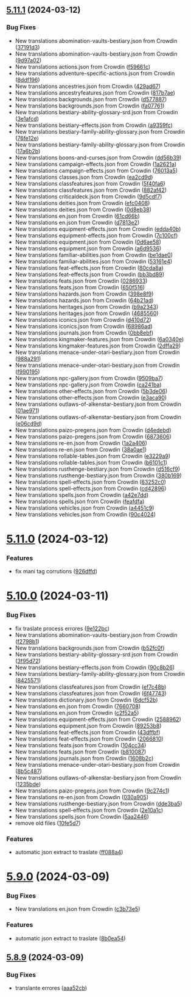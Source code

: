 ## [5.11.1](https://github.com/allnnde/pf2e-esp-translation/compare/v5.11.0...v5.11.1) (2024-03-12)


### Bug Fixes

* New translations abomination-vaults-bestiary.json from Crowdin ([37191d3](https://github.com/allnnde/pf2e-esp-translation/commit/37191d30f96bdaa5b851e8dea761988df0ca5378))
* New translations abomination-vaults-bestiary.json from Crowdin ([9d97a02](https://github.com/allnnde/pf2e-esp-translation/commit/9d97a029821ff8b0f8cd747bcef387c0b930542c))
* New translations actions.json from Crowdin ([f59661c](https://github.com/allnnde/pf2e-esp-translation/commit/f59661ca87ce8bcc5cd98c430c9cf7a94095c145))
* New translations adventure-specific-actions.json from Crowdin ([8ddf196](https://github.com/allnnde/pf2e-esp-translation/commit/8ddf196ff5e8b8457e85044f15d026eb02db6cd5))
* New translations ancestries.json from Crowdin ([429ad67](https://github.com/allnnde/pf2e-esp-translation/commit/429ad67f80b8d947566fe95d5bcf1aeb6c53e431))
* New translations ancestryfeatures.json from Crowdin ([817b7ae](https://github.com/allnnde/pf2e-esp-translation/commit/817b7ae5ccaf6a4e4b0f79c8bb86c7fd8940cd30))
* New translations backgrounds.json from Crowdin ([d577887](https://github.com/allnnde/pf2e-esp-translation/commit/d577887095f25ec1ae1ac67fc08349baf0bc555b))
* New translations backgrounds.json from Crowdin ([fa07761](https://github.com/allnnde/pf2e-esp-translation/commit/fa07761df931e1ce278e7e263fcb51fb474668e6))
* New translations bestiary-ability-glossary-srd.json from Crowdin ([3e1afcd](https://github.com/allnnde/pf2e-esp-translation/commit/3e1afcddfbccbb16c2d057cf1567197e35c7b63c))
* New translations bestiary-effects.json from Crowdin ([a9359fc](https://github.com/allnnde/pf2e-esp-translation/commit/a9359fc77cf3a510a6a4768ec77a4a584aa15678))
* New translations bestiary-family-ability-glossary.json from Crowdin ([76fe12e](https://github.com/allnnde/pf2e-esp-translation/commit/76fe12e6a3d98317996e6efedbf2d535ca6ba503))
* New translations bestiary-family-ability-glossary.json from Crowdin ([17a6b2b](https://github.com/allnnde/pf2e-esp-translation/commit/17a6b2b72c572c8f24dd3d56e1597de29c21a951))
* New translations boons-and-curses.json from Crowdin ([dd56b39](https://github.com/allnnde/pf2e-esp-translation/commit/dd56b391ca134bb5b8caee73bb13d5bcc3908cc1))
* New translations campaign-effects.json from Crowdin ([1a2621a](https://github.com/allnnde/pf2e-esp-translation/commit/1a2621a69bb0d8a3a71f6cbd22fde271e22d2b98))
* New translations campaign-effects.json from Crowdin ([76013a5](https://github.com/allnnde/pf2e-esp-translation/commit/76013a58bc6fc8b289cf961ad4847fdf18752dcf))
* New translations classes.json from Crowdin ([ea2cd9d](https://github.com/allnnde/pf2e-esp-translation/commit/ea2cd9d7672b5a8ce9be92b4cf767913643b9bb1))
* New translations classfeatures.json from Crowdin ([5f40fa6](https://github.com/allnnde/pf2e-esp-translation/commit/5f40fa6af8000ce1c79289e57292bc42341d682c))
* New translations classfeatures.json from Crowdin ([882af42](https://github.com/allnnde/pf2e-esp-translation/commit/882af424a6e1419ce827a788fb5becb163fc8036))
* New translations criticaldeck.json from Crowdin ([9d5cdf7](https://github.com/allnnde/pf2e-esp-translation/commit/9d5cdf734be4819bc893e427df2a6049787ca3a7))
* New translations deities.json from Crowdin ([efc0408](https://github.com/allnnde/pf2e-esp-translation/commit/efc040851dd77ac7159b3411462b18991c4fd5d3))
* New translations deities.json from Crowdin ([0d8eb38](https://github.com/allnnde/pf2e-esp-translation/commit/0d8eb38339b386eb76b9d6362add70d085c4b714))
* New translations en.json from Crowdin ([61cd66b](https://github.com/allnnde/pf2e-esp-translation/commit/61cd66bbf325e293bb5486835329b6136c88715c))
* New translations en.json from Crowdin ([d7813e2](https://github.com/allnnde/pf2e-esp-translation/commit/d7813e208ddbd7480e46e83fe250a67513ac2e18))
* New translations equipment-effects.json from Crowdin ([edda40b](https://github.com/allnnde/pf2e-esp-translation/commit/edda40b899759eef972cb448cbf3132ff7888480))
* New translations equipment-effects.json from Crowdin ([7c100cf](https://github.com/allnnde/pf2e-esp-translation/commit/7c100cf7b86ff26498c73f223d8eadcab6d9062f))
* New translations equipment.json from Crowdin ([0d6ae58](https://github.com/allnnde/pf2e-esp-translation/commit/0d6ae58ca0b9fc72bc36b19ef6c9698a25f0fed8))
* New translations equipment.json from Crowdin ([a6d9536](https://github.com/allnnde/pf2e-esp-translation/commit/a6d953637022620bbe5d6a8b98c882fcb2451c1a))
* New translations familiar-abilities.json from Crowdin ([be1dae0](https://github.com/allnnde/pf2e-esp-translation/commit/be1dae03cdb063a23be98cc1abc6311a488caf2a))
* New translations familiar-abilities.json from Crowdin ([53161e4](https://github.com/allnnde/pf2e-esp-translation/commit/53161e4e28845e0dc4fcee38e897e31c23c09229))
* New translations feat-effects.json from Crowdin ([80cda8a](https://github.com/allnnde/pf2e-esp-translation/commit/80cda8ab53c5931552f77c48f6a58e5a8b3c2750))
* New translations feat-effects.json from Crowdin ([bb3bd89](https://github.com/allnnde/pf2e-esp-translation/commit/bb3bd89da54b948cba569bd61ded10f4baffaaf1))
* New translations feats.json from Crowdin ([0286933](https://github.com/allnnde/pf2e-esp-translation/commit/0286933bef94b2c31045deec499e31a7cdaaa485))
* New translations feats.json from Crowdin ([650f516](https://github.com/allnnde/pf2e-esp-translation/commit/650f516fc544d9c6610eb69c6e97b38f03728d52))
* New translations hazards.json from Crowdin ([398e8f9](https://github.com/allnnde/pf2e-esp-translation/commit/398e8f9fc696b296d553aa14b4b1facc2d128707))
* New translations hazards.json from Crowdin ([64b21ad](https://github.com/allnnde/pf2e-esp-translation/commit/64b21ada0c6b6956a4f1336dffaadd937312c3a4))
* New translations heritages.json from Crowdin ([b9a2343](https://github.com/allnnde/pf2e-esp-translation/commit/b9a23433360bc08a1f9db60486e17c9f349b732e))
* New translations heritages.json from Crowdin ([4685560](https://github.com/allnnde/pf2e-esp-translation/commit/46855602aea1b0e60ffbc15b4b6405fb0fdd7c69))
* New translations iconics.json from Crowdin ([d410d72](https://github.com/allnnde/pf2e-esp-translation/commit/d410d72c242261f3bad5f8f15889430dab622ff5))
* New translations iconics.json from Crowdin ([68986ad](https://github.com/allnnde/pf2e-esp-translation/commit/68986ad509344b67bb687759aebf1fbecb8b90de))
* New translations journals.json from Crowdin ([0bb8ebf](https://github.com/allnnde/pf2e-esp-translation/commit/0bb8ebf4fbe1ea2016a3be51e07ecbc98a52d041))
* New translations kingmaker-features.json from Crowdin ([6a0340e](https://github.com/allnnde/pf2e-esp-translation/commit/6a0340e5d608db7aaeacb0aa36b8a50801d01b8c))
* New translations kingmaker-features.json from Crowdin ([2dffa29](https://github.com/allnnde/pf2e-esp-translation/commit/2dffa29e379e8e6fa449f31e57060b582c25681e))
* New translations menace-under-otari-bestiary.json from Crowdin ([988a291](https://github.com/allnnde/pf2e-esp-translation/commit/988a2918347ca3eda77f70e0c605f14ebcae34a1))
* New translations menace-under-otari-bestiary.json from Crowdin ([f990195](https://github.com/allnnde/pf2e-esp-translation/commit/f990195ada735646160ddd8a7b456521fe5be566))
* New translations npc-gallery.json from Crowdin ([9509ba7](https://github.com/allnnde/pf2e-esp-translation/commit/9509ba76231562c44007b97e41af6f6c3bce45d3))
* New translations npc-gallery.json from Crowdin ([ca241ba](https://github.com/allnnde/pf2e-esp-translation/commit/ca241bafb01d3bd034baa75d7432419e023940bf))
* New translations other-effects.json from Crowdin ([5b3de06](https://github.com/allnnde/pf2e-esp-translation/commit/5b3de06a0a54dd995431989d4c09b8e9edf901c8))
* New translations other-effects.json from Crowdin ([e3aca90](https://github.com/allnnde/pf2e-esp-translation/commit/e3aca90783c82aec12e77e7af0bbf9db23c818ce))
* New translations outlaws-of-alkenstar-bestiary.json from Crowdin ([01ae971](https://github.com/allnnde/pf2e-esp-translation/commit/01ae9715894a733d3a6149210803aa327d898b89))
* New translations outlaws-of-alkenstar-bestiary.json from Crowdin ([e06cd9d](https://github.com/allnnde/pf2e-esp-translation/commit/e06cd9d054eaf25dac675bd1ba0fc09e1b0dd674))
* New translations paizo-pregens.json from Crowdin ([d4edebd](https://github.com/allnnde/pf2e-esp-translation/commit/d4edebd29cf623d7b6c334588fb5cbf519b9fce9))
* New translations paizo-pregens.json from Crowdin ([6873606](https://github.com/allnnde/pf2e-esp-translation/commit/68736068fc6fd53ccecbc5fc145023e96896e48e))
* New translations re-en.json from Crowdin ([1a2a406](https://github.com/allnnde/pf2e-esp-translation/commit/1a2a406674f3d8804efc179c805314ef1a317873))
* New translations re-en.json from Crowdin ([38a0ae1](https://github.com/allnnde/pf2e-esp-translation/commit/38a0ae1fdb09d28a2ed2d73e039596e13034b9fd))
* New translations rollable-tables.json from Crowdin ([e3229a9](https://github.com/allnnde/pf2e-esp-translation/commit/e3229a9fe95530b1c9040e7f553d0334333ee45a))
* New translations rollable-tables.json from Crowdin ([b6101c1](https://github.com/allnnde/pf2e-esp-translation/commit/b6101c18a087a845b2c552fc77a7b17d8e19a81a))
* New translations rusthenge-bestiary.json from Crowdin ([d516cf9](https://github.com/allnnde/pf2e-esp-translation/commit/d516cf913c7110e87818f5b4994a9af5deb9e360))
* New translations rusthenge-bestiary.json from Crowdin ([380b169](https://github.com/allnnde/pf2e-esp-translation/commit/380b1692e5acbd6726184a8d60c6781b4963ff61))
* New translations spell-effects.json from Crowdin ([63252c0](https://github.com/allnnde/pf2e-esp-translation/commit/63252c0584d31432927b9816b934b2848f594d62))
* New translations spell-effects.json from Crowdin ([cd42896](https://github.com/allnnde/pf2e-esp-translation/commit/cd4289602c8bb72a814bcfd74f6c9ca4af349885))
* New translations spells.json from Crowdin ([a42e7dd](https://github.com/allnnde/pf2e-esp-translation/commit/a42e7ddf5e6c4e8cf51a9a73323056ddb6d4043c))
* New translations spells.json from Crowdin ([feafdfa](https://github.com/allnnde/pf2e-esp-translation/commit/feafdfa1f02a6055eca1ff10edfa749dc3a87da0))
* New translations vehicles.json from Crowdin ([a4451c9](https://github.com/allnnde/pf2e-esp-translation/commit/a4451c9ab1c02d45ed956de24c12a55761099d49))
* New translations vehicles.json from Crowdin ([90c4024](https://github.com/allnnde/pf2e-esp-translation/commit/90c40247cfaa3fb1bc67c36704ede9bbfd01291a))



# [5.11.0](https://github.com/allnnde/pf2e-esp-translation/compare/v5.10.0...v5.11.0) (2024-03-12)


### Features

* fix mani tag corrutions ([926dffd](https://github.com/allnnde/pf2e-esp-translation/commit/926dffd1545bdfebc40d8f5d8e3042c2658648b1))



# [5.10.0](https://github.com/allnnde/pf2e-esp-translation/compare/v5.9.0...v5.10.0) (2024-03-11)


### Bug Fixes

* fix traslate process errores ([9e122bc](https://github.com/allnnde/pf2e-esp-translation/commit/9e122bc72b17b677ef2a85a1b308d475068efb6f))
* New translations abomination-vaults-bestiary.json from Crowdin ([f2798b1](https://github.com/allnnde/pf2e-esp-translation/commit/f2798b1b0f3f590a3b37ba33d656b81605751b31))
* New translations backgrounds.json from Crowdin ([b52fc0f](https://github.com/allnnde/pf2e-esp-translation/commit/b52fc0f2242890f76a72e3256071050fc4acb0c7))
* New translations bestiary-ability-glossary-srd.json from Crowdin ([3f95d72](https://github.com/allnnde/pf2e-esp-translation/commit/3f95d72339d8f9e0e81f8a0b8cdc22af9a2ac1e2))
* New translations bestiary-effects.json from Crowdin ([90c8b26](https://github.com/allnnde/pf2e-esp-translation/commit/90c8b265ee21ea444d1a48959288ebce8ae5852c))
* New translations bestiary-family-ability-glossary.json from Crowdin ([8425571](https://github.com/allnnde/pf2e-esp-translation/commit/84255717aba5402db5f4c16aa5a77a60712a1f03))
* New translations classfeatures.json from Crowdin ([ef7c48b](https://github.com/allnnde/pf2e-esp-translation/commit/ef7c48bca78ed934d02981c3f05a531eb16d6d7d))
* New translations classfeatures.json from Crowdin ([6f47743](https://github.com/allnnde/pf2e-esp-translation/commit/6f4774363bf2ad8d6ff7f1f053f47b30b7430445))
* New translations dictionary.json from Crowdin ([6dcf52b](https://github.com/allnnde/pf2e-esp-translation/commit/6dcf52b5006d34b41de78fd192ec0e177027259d))
* New translations en.json from Crowdin ([7660708](https://github.com/allnnde/pf2e-esp-translation/commit/766070878482d1fed8f1d3e974ceeb01d727cd19))
* New translations en.json from Crowdin ([c2f52a5](https://github.com/allnnde/pf2e-esp-translation/commit/c2f52a55df060aa0a6a8c2167abb3feba568bba8))
* New translations equipment-effects.json from Crowdin ([2588962](https://github.com/allnnde/pf2e-esp-translation/commit/258896298538789a223a726f0fc8c4c93ca3ff19))
* New translations equipment.json from Crowdin ([89253b8](https://github.com/allnnde/pf2e-esp-translation/commit/89253b86c61beaadec363a0a868a05dc6635aba0))
* New translations feat-effects.json from Crowdin ([43dffbf](https://github.com/allnnde/pf2e-esp-translation/commit/43dffbfc46c4b0a934d5a3a25fe4e5f60ea5265e))
* New translations feat-effects.json from Crowdin ([2066810](https://github.com/allnnde/pf2e-esp-translation/commit/2066810da4aed8640fb6b657379c2b7d6bacd406))
* New translations feats.json from Crowdin ([104cc34](https://github.com/allnnde/pf2e-esp-translation/commit/104cc340479e412026666142b085bff41c024c58))
* New translations feats.json from Crowdin ([b810087](https://github.com/allnnde/pf2e-esp-translation/commit/b8100879b0ae093c16a9a78efe43e252535151b0))
* New translations journals.json from Crowdin ([1608b2c](https://github.com/allnnde/pf2e-esp-translation/commit/1608b2cc69dcb4590ae462d0b22037f0b66338f8))
* New translations menace-under-otari-bestiary.json from Crowdin ([8b5c487](https://github.com/allnnde/pf2e-esp-translation/commit/8b5c4877f21db6cf0beb7ce005f1b869251c0e8f))
* New translations outlaws-of-alkenstar-bestiary.json from Crowdin ([1235bde](https://github.com/allnnde/pf2e-esp-translation/commit/1235bde2f3522e77fbb4da7ef657dc79c192d810))
* New translations paizo-pregens.json from Crowdin ([9c274c1](https://github.com/allnnde/pf2e-esp-translation/commit/9c274c1f333b125eab21439d77449130fd9761e4))
* New translations re-en.json from Crowdin ([030a905](https://github.com/allnnde/pf2e-esp-translation/commit/030a905b235562201c5cfe4ba6d7768011625c8f))
* New translations rusthenge-bestiary.json from Crowdin ([dde3ba5](https://github.com/allnnde/pf2e-esp-translation/commit/dde3ba593735163643f1bcd61ae98abb216ae586))
* New translations spell-effects.json from Crowdin ([2e10a1c](https://github.com/allnnde/pf2e-esp-translation/commit/2e10a1c14fdf2f50365e730818c0a8fa5bfee998))
* New translations spells.json from Crowdin ([5aa2446](https://github.com/allnnde/pf2e-esp-translation/commit/5aa2446f08159bdc2283eb5e29df276a34674320))
* remove old files ([10fe5d7](https://github.com/allnnde/pf2e-esp-translation/commit/10fe5d723b375160335c0b7fd0e86a05efe5a829))


### Features

* automatic json extract to traslate ([ff088a4](https://github.com/allnnde/pf2e-esp-translation/commit/ff088a4504b42b39b6338f8af32a8e83e6130902))



# [5.9.0](https://github.com/allnnde/pf2e-esp-translation/compare/v5.8.9...v5.9.0) (2024-03-09)


### Bug Fixes

* New translations en.json from Crowdin ([c3b73e5](https://github.com/allnnde/pf2e-esp-translation/commit/c3b73e5d69ab99e625ce805154f980246bb43fc0))


### Features

* automatic json extract to traslate ([8b0ea54](https://github.com/allnnde/pf2e-esp-translation/commit/8b0ea54191a5c12757b6b517e189f6be563b5dc9))



## [5.8.9](https://github.com/allnnde/pf2e-esp-translation/compare/v5.8.8...v5.8.9) (2024-03-09)


### Bug Fixes

* translante errores ([aaa52cb](https://github.com/allnnde/pf2e-esp-translation/commit/aaa52cb41c116c42e144cb4c8de6dd6a79c7b3c6))




